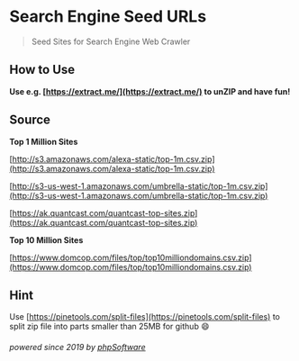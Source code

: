 Search Engine Seed URLs
=======================

> Seed Sites for Search Engine Web Crawler

How to Use
----------

__Use e.g. [https://extract.me/](https://extract.me/) to unZIP and have fun!__

Source
------

__Top 1 Million Sites__

[http://s3.amazonaws.com/alexa-static/top-1m.csv.zip](http://s3.amazonaws.com/alexa-static/top-1m.csv.zip)

[http://s3-us-west-1.amazonaws.com/umbrella-static/top-1m.csv.zip](http://s3-us-west-1.amazonaws.com/umbrella-static/top-1m.csv.zip)

[https://ak.quantcast.com/quantcast-top-sites.zip](https://ak.quantcast.com/quantcast-top-sites.zip)

__Top 10 Million Sites__

[https://www.domcop.com/files/top/top10milliondomains.csv.zip](https://www.domcop.com/files/top/top10milliondomains.csv.zip)

Hint
----

Use [https://pinetools.com/split-files](https://pinetools.com/split-files) to split zip file into parts smaller than 25MB for github :smile:

###### powered since 2019 by [phpSoftware](https://vangato.tumblr.com)
